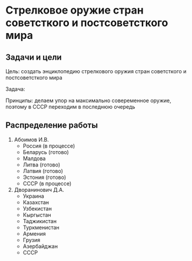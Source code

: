 # Стрелковое оружие стран советсткого и постсоветсткого мира

## Задачи и цели

Цель: создать энциклопедию стрелкового оружия стран советсткого и постсоветсткого мира

Задача: 

Принципы: делаем упор на максимально совеременное оружие, поэтому в СССР переходим в последнюю очередь

## Распределение работы

1) Абоимов И.В.
    - Россия (в процессе)
    - Беларусь (готово)
    - Малдова
    - Литва (готово)
    - Латвия (готово)
    - Эстония (готово)
    - СССР (в процессе)
2) Дворанинович Д.А.
    - Украина
    - Казахстан
    - Узбекистан
    - Кыргыстан
    - Таджикистан
    - Туркменистан
    - Армения
    - Грузия
    - Азербайджан
    - СССР 